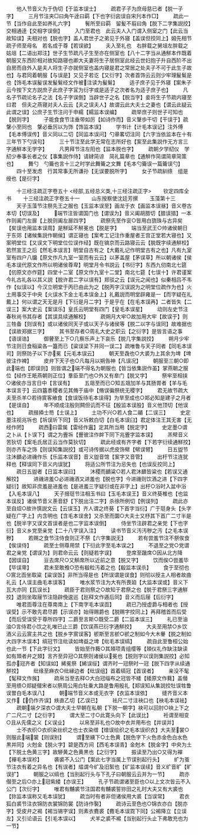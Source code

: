 <!-- { "loadSidebar": true } -->
　　他人节音义为于伪切【于监本误士】
　　疏君子子为庶母慈已者【脱一子字】
　　三月节注夹□曰角午逹曰羁【下也字衍囟误自宋刋本作□】
　　疏此一节【当作自此至如养礼六字】
　　鬌所至曰羁　留髪不翦曰角【脱下二字集説挍】交相通逹【交相字误倒】
　　入门至君也　此云夫人入门谓入侧室之门【此云当故知误】夫相对也【脱也字】盖人君世子之弟见于外寝【盖误但挍同上】姆先相节疏子师至母名　若名成于尊【若误欲】
　　夫入至礼也　右胖载之舅俎左胖载之姑俎【二语出郑注】世子生节疏凡子生至亦在侧室也【八十二字当从通觧本作既着朝服又东西阶相对故知路寝也卿大夫妻将生子居侧室此经云世妇抱子升自西阶不出自房而自外入是夫人将生子亦就侧室也盖内寝是君之常居之处夫子不可于此生子故也】与君同着朝服【与误是】又见子若讫【又衍字】次者首饰云云则少牢理髲鬄是也【饰毛本误髲误发髲鬄经文作被注读为髲鬄】
　　适子庶子见于外寝【案朱子云今按下文方説庶子此庶子字冝为衍字或是适子之次者名为适子庶子也】
　　凡名子节疏论名子之法【名子字误倒】当辟世子之名【脱当字】妾将生子节疏内寝至曰君　但夫之燕寝对夫人云云【夫之误夫人】故谓云此大夫士之妻也【谓云此疑云此谓之误】公庶子生节注问于申繻【繻监本误编】
　　疏举庶子则世子可知也【脱则字】
　　子能食食节注垂带如厉【如诗作而】音义鞶歩干切【干误于】疏鞶小至同也　鞶必垂厉以为饰【饰监本误】
　　学书计【计毛本误记】注外傅【毛本傅误传】音义同以二切【同监本误问】勺章畧切注同【六字当依监本在十有三年节下勺误句】
　　三十节注至此学无常在志所好也【案至此集説作无方言三字通觧本无学字】
　　凡男拜节注左阳也【监本脱也字】
　　疏朝夕学糿仪　学糿少奉事长者之仪【事集説作侍】请肄简谅　简礼篇章也【通觧作简谓简章简策也】
　　舞勺　勺籥也言十三之时学此舞籥之文舞【毛本勺籥误一篇籥误勺】
　　四十至发虑　行其常事无所谦孙【无误要脱所字】
　　女子节疏紃绦　组是绶也【是衍字】









　　十三经注疏正字卷五十
<经部,五经总义类,十三经注疏正字>
　　钦定四库全书
　　十三经注疏正字卷五十一
　　山东按察使沈廷芳撰
　　玉藻第十三
　　天子玉藻节注祭先王之服也【玉监本误至】画龙于衣【画监本误昼】音义卷古本切【切误及】
　　端节注皆谓国门也【谓误为】音义阖胡腊切【腊误猎】一本作则阖门左扉【上脱则阖左扉四字】
　　疏祭先至作衮○皆用白旒珠与古异矣【矣误也用监本误周】是觧延不觧冕也【脱是字】
　　端当至武王○帅诸侯朝日于东郊【诸候集説作朝侯】谓正寝也【案考工记注作重屋者王宫正堂若大寝也】又案明堂位【又误文下明堂位位误作经】既在镐京而云路寝云云【脱既字续通觧校】若然宣王之后【然毛本误言】明堂自古有之【大戴礼记作明堂古有之也】凡有九室室有四户八牖【原文作凡九室一室而有云云】以茅盖屋【茅误草】所以朝诸侯【侯毛本误代原文作所以明诸侯尊卑】明堂月令书説云【书衍字】东西九仞南北七筵【仞原文亦作筵】四堂十二室【原文作九室十二堂】南北七筵【七误十】许君谨案今礼古礼各以其义説【脱许君二字以误有】郑驳之云【误元之闻也】似秦相吕不韦作【似误以】今汉立明堂于丙巳由此为之【脱丙字汉误説为之明堂位疏作为也】火土用事交于中央【火误水下金土毛本误金上】礼戴説而明堂辟雍是一【而字疑在礼戴上】何以谓之天无是月【下衍是月二字】于是乎在【在毛本误再】二者皆失【二误三】案大史云【案误乐】皇氏云明堂有四门【皇毛本误星】
　　动则左史节注春秋尚书其存者【其误具续通解校】
　　疏朔月大牢○故加用大牢【故误于】则三牲备【则误有】或以诸侯同天子或以天子与诸侯等【脱二以字与误同】故难据也【误故郑据三字】
　　其书至存者○周礼大史之职云【之衍字】是皆言语之事【语误诰】
　　御瞽至上下○几察乐声上下哀乐【脱几字集説挍】
　　朔月少牢节注则日食稲粱各一簋而已【粱误梁下并同一误二】疏唯鲁与天子同者【同毛本误司】则祭防子以下亦冕【元毛本误云】
　　朝天至毳也○大裘为上其余为埤【埤彼注作裨】
　　皮弁下天子也○凡每月以朔告神【凡误况】
　　朝服至三朝○即此端也【即误则】则皆谓之端不得名为朝服也【皆当依集説作虽】掌燕朝之服位【经作王眂燕朝则正位】羣臣至门也○外又有臯门【脱又字】
　　祭牢至相挟○诸侯亦当言日中【言误有】
　　五爼至而已○知五爼加羊与其肠胃者【羊与毛本误言于】云四簋黍稷者见其脩于庙中【脩误徧祭统无稷字】
　　君无故节疏大夫至杀羊○若待賔客飨食【食误饭待毛本误得】为旱至成也○郑必知是建子之月者【是误自】
　　年不顺成注殷则闗但讥而不征【殷监本误股】音义他顶切【他误也】
　　疏搢揷士笏【士误上】
　　土功不兴○若人食二鬴【二误三】
　　史定墨注视兆坼也【坼误圻下同】音义坼敕白切【白毛本误臼】君定体注王其无害【无经作罔】
　　疏西曰雷属【雷经作靁】定其所当用【脱定字】
　　史定墨○谓之卜从【卜误下】谓之为舋坼【舋彼注作衅下同下兆舋字监本误】
　　羔幦音义苦狄切【案毛氏居正云当作莫狄切】
　　疏此经或有齐字者【下若字衍续通觧挍】则亦齐车之饰【则误知集説挍】或可诗传据以虎皮饰幦【幦误臂】
　　日五盥节注沐靧必进禨作乐【乐监本误音】音义盥音馆【案字又音管】
　　出杅节注连犹释也【释误同下音义内误犹】
　　将适公所节注为忌失也【也误反挍同上】
　　疏日五盥者【日监本误曰】
　　沐稷而靧粱○若人君沐靧皆粱也【若误又通解挍】
　　进禨进羞○必进禨酒又进羞也【脱也字】今进禨则饮酒之进【下四字疑衍】故知非庶羞是进羞也【是进羞三字疑衍或在非字上】出杅○浴时入盆中浴【入毛本误八】
　　天子搢珽节注相玉书曰【玉毛本误王】音义终葵椎也【也监本误反】诸侯节音义荼音舒【下脱出注二字】杀徐所例切【例误列】
　　疏此亦至自炤○故许慎説文云【云误玉】齐人谓之终葵【下首字当衍】广于珽身头【头字疑在广字上】内含明也【含毛本误舍】又杀至而圜○大夫士又杼其下首广二寸半是也【脱半字又误文首误者是也二字监本误倒】
　　侍坐节注辟君之亲党【下也字衍】音义乡党至亲党【二十八字误入注】
　　读书节音义汚汚秽之汚【之毛本误秽】
　　若赐之食节注侍食则正不祭【六字集説无】
　　若有尝羞节注不祭俟食【俟误侍】
　　疏至士侧尊用禁【下衍此字至毛本误之】
　　不退至之党○党谓君之亲党【谓误为】则君命云云【则疑若字误】
　　登席至躐席○因从北方降【因误自】
　　豆去席尺○又觧席所以近前之意【脱又字】
　　饮而俟○尝羞毕【毕误卑】
　　君未至敢飧○恐有殽粒汚着之也【殽监本误杀】
　　食于至彻也○賔北靣坐取粱【粱误饭】非所当得是也【所误谓是误食】则彻以授主人相者故曲礼云【人误主曲毛本误客】
　　唯水浆节注为大有所畏廹【大监本误或】音义下瓦大亦同【瓦误长】
　　疏臣于君则祭之○故知于君祭之也【脱于君祭三字通觧挍】退则坐取屦节注隐辟俛逡巡【廵释文作遁后同】音义而后屦【后衍字】
　　唯君靣尊注在尊南南上【下南字毛本误靣】
　　疏已乃授虚爵与相者也【授误受】示不敢先君尽爵【示误亦】始得赐爵也【脱赐字挍同上】再拜稽首而后受【而后受误受于尊所四字】二爵至言斯○既受二爵【二监本误三】
　　礼已至油油○言侍君小饮之礼唯已止三爵【饮误燕已衍字通觧挍】
　　大夫至用禁○乡饮酒义云云賔主共之也【脱乡字賔误客】棜斯至言棜○棜之制如今大木轝【脱之制如大四字木误本】缟冠节注纰读如埤益之埤【纰毛本误缟】
　　疏自此至鲁桓公始也此一节【下此字衍文】
　　皆始至作蕤○其頍项青组缨等【頍仪礼作缺注缺读如有頍者弁之頍】言齐至异冠○其祭则诸侯以冕也【脱则字以误则集説挍】必知孤亦冠齐者【知误如】絺冕祭【絺误绥】谓齐时一冠祭时一冠【脱下四字从续通觧挍】
　　纰缘至麻衣○纰縁边者【纰误组】首着缟冠【首误者】
　　亲没不髦【髦释文作旄】
　　疏帛当至去释○大白冠缁布之冠皆不緌【緌原文作蕤】盖僣至用缋○郑疑僣宋者以祭周公用白牡乗大路是鲁用殷礼【郑误知从集説挍牡误牲鲁误曽白毛本误八】
　　朝端节音义本或无衣字【衣监本误依】
　　缝齐音义本又作【仍作齐误】紩直乙切【乙误已】
　　袪尺二寸注袂口也【袂毛本误袪】
　　疏朝端夕深衣○谓大夫士早朝在私朝【下脱一朝字】袂可以回肘○袂上下之广二尺二寸【之衍字】
　　谓大至二寸○此寛头向下【此误比】
　　衽谓至相变○且从先儒之义【义误业】
　　以帛至非礼也○故中衣并用布也【并误并】
　　士不衣织○衣织染丝织之也士衣染缯【缯误绘织之毛本误织衣】大夫至裳○则服此端裳【则误别】
　　谓至纁下○土色黄【脱色字下火色赤金色白水色黒并同】火尅金【脱火字】碧是西方间【西毛本误青】金尅木【脱金字】中央为土【下脱土色黄三字】故駵黄之色黄黒也【之衍字】
　　振读至乃出○又得为襌【襌毛本误袗】
　　袭裘不入公门【案此七字当属上节误别起行头】
　　纩为茧节注衣有着之异名也【有误者】緼谓今纩及旧絮也【纩监本误续】音义纩音旷【旷误扩】
　　朝服之以缟也【当别起行头与下孔子曰朝服云云并为一节】
　　疏亦僣至之后○亦上冠紫緌【亦误王】
　　孔子节疏谓诸至臣也○以上文次皆云不入公门【次衍字】
　　唯君有黼裘节注国君有黼裘誓狝田之礼时大夫又有大裘也【狝监本误称又毛本误犹】
　　疏当时有者非但诸侯用大裘【当误常】
　　君衣狐白裘节注衣锦防衣裳锦防裳【防诗作褧】
　　疏诗云至色也○锦衣亦白【脱亦字】受皮弁之裼【裼当锡字误】则素衣麑裘【麑毛本误霓下同】公裼降立【立误左】又引论语云【引毛本误以】
　　犬羊之裘不裼【当别起行头止下弗敢充也为一节】
